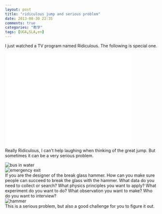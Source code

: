 ```yaml
---
layout: post
title: "ridiculous jump and serious problem"
date: 2013-08-30 22:35
comments: true
categories: "教学"
tags: [UGA,SLA,en]
---
```

I just watched a TV program named Ridiculous. The following is special one.  
<div>
<iframe width="420" height="315" src="//www.youtube.com/embed/9Cmw2m2z6_0" frameborder="0" allowfullscreen></iframe>
</div>
Really Ridiculous, I can't help laughing when thinking of the great jump.  
But sometimes it can be a very serious problem.  

<!--more-->

![bus in water](https://raw.github.com/lukezhg/Freyja/master/bus-in-water.jpg)  
![emergency exit](https://raw.github.com/lukezhg/Freyja/master/emergency-exit.jpg)  
If you are the designer of the break glass hammer. How can you make sure people can succeed to break the glass with the hammer. What data do you need to collect or search? What physics principles you want to apply? What experiment do you want to do? What observation you want to make? Who do you want to interview?  
![hammer](https://raw.github.com/lukezhg/Freyja/master/hammer.jpg)  
This is a serious problem, but also a good challenge for you to figure it out.  